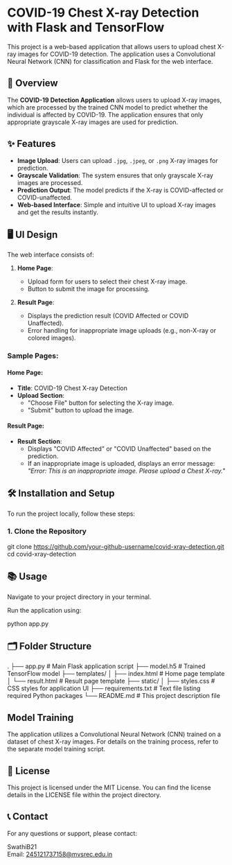 # COVID-19 Chest X-ray Detection with Flask and TensorFlow

This project is a web-based application that allows users to upload chest X-ray images for COVID-19 detection. The application uses a Convolutional Neural Network (CNN) for classification and Flask for the web interface.

## 🚀 Overview

The **COVID-19 Detection Application** allows users to upload X-ray images, which are processed by the trained CNN model to predict whether the individual is affected by COVID-19. The application ensures that only appropriate grayscale X-ray images are used for prediction.

## ✨ Features

- **Image Upload**: Users can upload `.jpg`, `.jpeg`, or `.png` X-ray images for prediction.
- **Grayscale Validation**: The system ensures that only grayscale X-ray images are processed.
- **Prediction Output**: The model predicts if the X-ray is COVID-affected or COVID-unaffected.
- **Web-based Interface**: Simple and intuitive UI to upload X-ray images and get the results instantly.

## 🖥️ UI Design

The web interface consists of:

1. **Home Page**:
   - Upload form for users to select their chest X-ray image.
   - Button to submit the image for processing.

2. **Result Page**:
   - Displays the prediction result (COVID Affected or COVID Unaffected).
   - Error handling for inappropriate image uploads (e.g., non-X-ray or colored images).

### Sample Pages:

#### Home Page:
- **Title**: COVID-19 Chest X-ray Detection
- **Upload Section**: 
    - "Choose File" button for selecting the X-ray image.
    - "Submit" button to upload the image.
  
#### Result Page:
- **Result Section**:
    - Displays "COVID Affected" or "COVID Unaffected" based on the prediction.
    - If an inappropriate image is uploaded, displays an error message: *"Error: This is an inappropriate image. Please upload a Chest X-ray."*

## 🛠️ Installation and Setup

To run the project locally, follow these steps:

### 1. Clone the Repository


git clone https://github.com/your-github-username/covid-xray-detection.git
cd covid-xray-detection

## 📚 Usage

Navigate to your project directory in your terminal.

Run the application using:

python app.py

## 🗂️ Folder Structure


.
├── app.py                # Main Flask application script
├── model.h5              # Trained TensorFlow model
├── templates/
│   ├── index.html        # Home page template
│   └── result.html       # Result page template
├── static/
│   ├── styles.css        # CSS styles for application UI
├── requirements.txt      # Text file listing required Python packages
└── README.md             # This project description file


## Model Training

The application utilizes a Convolutional Neural Network (CNN) trained on a dataset of chest X-ray images. For details on the training process, refer to the separate model training script.

## 📜 License

This project is licensed under the MIT License. You can find the license details in the LICENSE file within the project directory.

## 📞 Contact

For any questions or support, please contact:

SwathiB21  
Email: 245121737158@mvsrec.edu.in



